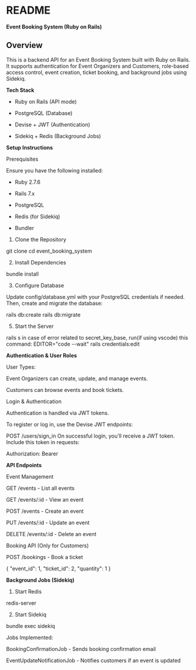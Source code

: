 # README

**Event Booking System (Ruby on Rails)**

## Overview

This is a backend API for an Event Booking System built with Ruby on Rails. It supports authentication for Event Organizers and Customers, role-based access control, event creation, ticket booking, and background jobs using Sidekiq.

**Tech Stack**

  * Ruby on Rails (API mode)
  
  * PostgreSQL (Database)
  
  * Devise + JWT (Authentication)
  
  *  Sidekiq + Redis (Background Jobs)
  


**Setup Instructions**

Prerequisites

Ensure you have the following installed:

 * Ruby 2.7.6
  
 * Rails 7.x
  
 * PostgreSQL
  
 * Redis (for Sidekiq)
  
 * Bundler

1. Clone the Repository 

  git clone 
  cd event_booking_system

2. Install Dependencies

  bundle install

3. Configure Database

  Update config/database.yml with your PostgreSQL credentials if needed.
  Then, create and migrate the database:

  rails db:create
  rails db:migrate


5. Start the Server

  rails s
  in case of error related to secret_key_base, run(if using vscode) this command: EDITOR="code --wait" rails credentials:edit



**Authentication & User Roles**

User Types:

  Event Organizers can create, update, and manage events.
  
  Customers can browse events and book tickets.

Login & Authentication

  Authentication is handled via JWT tokens.
  
  To register or log in, use the Devise JWT endpoints:

  POST /users/sign_in 
  On successful login, you’ll receive a JWT token. Include this token in requests:
  
  Authorization: Bearer <token>

**API Endpoints**

Event Management 
  
  GET /events - List all events
  
  GET /events/:id - View an event
  
  POST /events - Create an event
  
  PUT /events/:id - Update an event
  
  DELETE /events/:id - Delete an event
  
  Booking API (Only for Customers)
  
  POST /bookings - Book a ticket
  
  {
    "event_id": 1,
    "ticket_id": 2,
    "quantity": 1
  }

**Background Jobs (Sidekiq)**

1. Start Redis

  redis-server

2. Start Sidekiq

  bundle exec sidekiq

Jobs Implemented:
  
  BookingConfirmationJob - Sends booking confirmation email
  
  EventUpdateNotificationJob - Notifies customers if an event is updated
